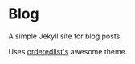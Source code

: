 Blog
====

A simple Jekyll site for blog posts.

Uses [orderedlist's](http://github.com/orderedlist) awesome theme.
